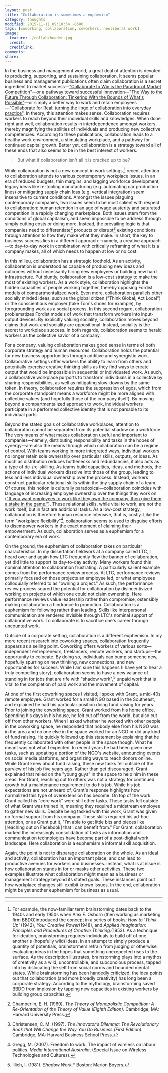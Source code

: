 ```yaml
---
layout: post
title: "Collaboration is sometimes a euphemism"
category: thoughts
modified: 2015-11-11 09:10:34 -0500
tags: [coworking, collaboration, coworkers, neoliberal work]
image:
  feature: ./collab/header.jpg
  credit: 
  creditlink: 
comments: 
share: 
---
```

In the business and management world, a great deal of attention is devoted to producing, supporting, and sustaining collaboration. It seems popular business and management publications often claim collaboration is a secret ingredient to market success&mdash;["Collaborate to Win is the Paradox of Market Competition"](http://www.entrepreneur.com/article/234559)&mdash;or a pathway toward successful innovation&mdash;["The Way to the Future Through Collaboration: Tinkering With the Bounds of What's Possible"](http://www.wired.com/insights/2014/05/way-future-collaboration-tinkering-bounds-whats-possible/)&mdash;or simply a better way to work and retain employees&mdash;["Collaborate for Real: turning the lingo of collaboration into everyday practice"](https://hbr.org/2015/09/collaborate-for-real). In theory, this attention makes sense. Collaboration requires workers to reach beyond their individual skills and knowledges. When done right and well, collaboration results in interdependence amongst workers, thereby magnifying the abilities of individuals and producing new collective competencies. According to these publications, collaboration leads to a healthy work environment, a stimulating workplace, and a pathway for continued capital growth. Better yet, collaboration is a strategy toward all of these ends that also seems to be in the best interest of workers. 

>But what if collaboration isn't all it is cracked up to be?

While collaboration is not a new concept in work settings,[^1] recent attention to collaboration attends to various contemporary workplace issues. In an era of reduced budgets, thin margins, and lagging workforce development, legacy ideas like re-tooling manufacturing (e.g. automating car production lines) or mitigating supply chain loss (e.g. vertical integration) seem insensitive to current conditions. Amongst the issues plaguing contemporary companies, two issues seem to be most salient with respect to collaboration: human retention in an age of wage austerity and saturated competition in a rapidly changing marketplace. Both issues stem from the conditions of global capitalism, and seem impossible to be address through simply cutting costs or doing more. Instead, the prevailing logic is that companies need to differentiate[^2] products or disrupt[^3] existing conditions through attention to how they make what they make. In short, the key to business success lies in a different approach&mdash;namely, a creative approach&mdash;to day-to-day work in combination with critically reframing of what it is a company makes, all of which needs to happen at low or no cost.

In this milieu, collaboration has a strategic foothold. As an activity, collaboration is understood as capable of producing new ideas and outcomes without necessarily hiring new employees or building new hard infrastructure. Put bluntly, collaboration is a low-cost strategy to make the most of existing workers. As a work style, collaboration highlights the hidden capacities of people working together, thereby opposing Fordist models of compartmentalized work. Even more, collaboration parallels other socially minded ideas, such as the global citizen ("Think Global, Act Local") or the conscientious employer (take Tom's shoes for example), by foregrounding work as a social process. In this second regard, collaboration problematizes Fordist models of work that transform workers into input-output devices. By explicitly valuing sociality, collaboration moves beyond claims that work and sociality are oppositional. Instead, sociality is the secret to workplace success. In both regards, collaboration seems to herald workers as the collective savior of a company.

For a company, valuing collaboration makes good sense in terms of both corporate strategy and human resources. Collaboration holds the potential for new business opportunities through additive and synergistic work. Collaborative settings offer workers the ability to learn from others and potentially exercise creative thinking skills as they find ways to create output that would be impossible in sequential or individuated work. As such, a collaborative workplace purports to transform individuals in a collective by sharing responsibilities, as well as mitigating slow-downs by the same token. In theory, collaboration requires the suppression of egos, which from the corporate standpoint means a workforce might be more aligned with collective values (and hopefully those of the company itself). By moving beyond a compartmentalized approach to work, individual workers participate in a performed collective identity that is not parsable to its individual parts.

Beyond the stated goals of collaborative workplaces, attention to collaboraton cannot be separated from its potential shadow on a workforce. The very means of what makes collaboration useful and important to companies&mdash;namely, distributing responsibility and tasks in the hopes of synergy&mdash;are also the means through which collaboration can be a regime of control. With teams working in more integrated ways, individual workers no longer retain sole ownership over particular skills, outputs, or ideas. As much as distribution reduces bottlenecks and redundancies, it also acts as a type of de-/re-skilling. As teams build capacities, ideas, and methods, the actions of individual workers dissolve into those of the group, leading to less and less individual ownership over the process. Instead, workers construct particular relational skills within the tiny supply chain of a team. Of course, this notion is culturally paradoxical&mdash;collaboration coincides with language of increasing employee ownership over the things they work on (["If you want employees to work like they own the company, then give them a stake in the game."](http://www.entrepreneur.com/article/218028)). These relational skills, while vital to work, are not the work itself, but in fact are additional tasks. As a low-cost strategy, collaboration is therefore human resource intensive, that is, costly. Like the term "workplace flexibility"[^4], collaboration seems to used to disguise efforts to disempower workers in the exact moment of claiming their empowerment. As such, collaboration serves as a euphemism for a contemporary era of work.

On the ground, the euphemism of collaboration takes on particular characteristics. In my dissertation fieldwork at a company called LTC, I heard over and again how LTC frequently flew the banner of collaboration, yet did little to support its day-to-day activity. Many workers found this nominal attention to collaboration frustrating. A particularly salient example comes from the performance review process. At LTC, performance reviews primarily focused on those projects an employee led, or what employees colloquially referred to as "owning a project." As such, the performance review process soured the potential for collaboration by disincentivized working on projects of which one could not claim ownership. Here performance reviews value leadership rather than compromise, ostensibly making collaboration a hindrance to promotion. Collaboration is a euphemism for following rather than leading. Skills like interpersonal communication are rendered invisible through LTC's nominal support of collaborative work. To collaborate is to sacrifice one's career through uncounted work.

Outside of a corporate setting, collaboration is a different euphemism. In my more recent research into coworking spaces, collaboration frequently appears as a selling point. Coworking offers workers of various sorts&mdash; independent entrepreneurs, freelancers, remote workers, and startups&mdash;the opportunity to colocate. By doing so, individuals can bump someone new, hopefully spurring on new thinking, new connections, and new opportunities for success. While I am sure this happens (I have yet to hear a truly compelling story), collaboration seems to have a new valance of standing in for jobs that are rife with "shadow work",[^5] unpaid work that is vital to the completion of paid work and the movement of capital. 

At one of the first coworking spaces I visited, I spoke with Grant, a mid-40s remote employee. Grant worked for a small NGO based in the Southeast, and explained he had his particular position doing fund raising for years. Prior to joining the coworking space, Grant worked from his home office. Spending his days in his house, he felt cut off from the world, but also cut off from other workers. When I asked whether he worked with other people in the coworking space, he responded that nobody else from his NGO was in the area and no one else in the space worked for an NGO or did any kind of fund raising. He quickly followed up this statement by explaining that he frequently collaborated with other people in the space though. What he meant was not what I expected. In recent years he had been given new tasks, such as updating a portion of the NGO's website, announcing events on social media platforms, and organizing ways to reach donors online. While Grant knew about fund raising, these new tasks fell outside of the purview of his job five years ago. Rather than get discouraged, Grant explained that relied on the "young guys" in the space to help him in these areas. For Grant, reaching out to others was not a strategy for continued growth but a maintenance requirement to do his job. While his job expectations are not unheard of, Grant's response highlights how normalized this type of overextension has become. On top of the work Grant called his "core work" were still other tasks. These tasks fell outside of what Grant was trained in, meaning they required a midstream employee to gather new skills. Despite being tasked with this work, Grant was given no formal support from his company. These skills required his ad-hoc attention, or as Grant put it, "I’m able to get little bits and pieces like [reaching out on Facebook] that I can benefit from." For Grant, collaboration marked the increasingly consolidation of tasks as information and communication technologies have become part of a post-digital work landscape. Here collaboration is a euphemism a informal skill acquisition.

Again, the point is not to disparage collaboration on the whole. As an ideal and activity, collaboration has an important place, and can lead to productive avenues for workers and businesses. Instead, what is at issue is how collaboration stands in for or masks other activities. These two examples illustrate what collaboration might mean as a business or management strategy beyond its stated goals. These instances point out how workplace changes still exhibit known issues. In the end, collaboration might be yet another euphemism for business as usual.

---

[^1]: For example, the now-familiar term brainstorming dates back to the 1940s and early 1950s when Alex F. Osborn (then working as marketing firm BBDO)introduced the concept in a series of books: *How to 'Think Up'* (1942), *Your Creative Power*(1948), and *Applied Imagination: Principles and Procedures of Creative Thinking.*(1953). As a technique for ideation, brainstorming requires individuals to build off of one another's (hopefully wild) ideas. In an attempt to simply produce a quantity of potentials, brainstormers refrain from judging or otherwise evaluating ideas in the hopes that something unexepected rises to the surface. As the description illustrates, brainstorming plays into a mythos of creativity as a wild, uncontrollable, and subconcious process, tapped into by dislocating the self from social norms and bounded mental states. While brainstorming has been [handedly criticized](http://www.newyorker.com/magazine/2012/01/30/groupthink), the idea points out that collaboration (and more broadly creativity) has long been a corporate strategy. According to the mythology, brainstorming saved BBDO from implosion by tapping new capacities in existing workers by building group capacities.

[^2]: Chamberlin, E. H. (1969). *The Theory of Monopolistic Competition: A Re-Orientation of the Theory of Value (Eighth Edition).* Cambridge, MA: Harvard University Press.

[^3]: Christensen, C. M. (1997). *The Innovator’s Dilemma: The Revolutionary Book that Will Change the Way You Do Business (First Edition).* Cambridge, MA: Harvard Business School Press.

[^4]: Gregg, M. (2007). Freedom to work: The impact of wireless on labour politics. *Media International Australia*, (Special Issue on Wireless Technologies and Cultures).

[^5]: Illich, I. (1981). *Shadow Work.** Boston: Marion Boyers.

